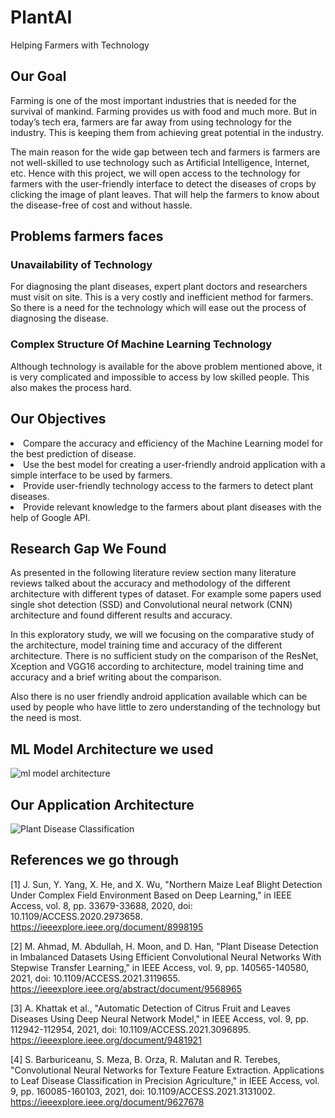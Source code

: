 # PlantAI
Helping Farmers with Technology

## Our Goal
Farming is one of the most important industries that is needed for the survival of mankind. Farming provides us with food and much more. But in today’s tech era, farmers are far away from using technology for the industry. This is keeping them from achieving great potential in the industry. 

The main reason for the wide gap between tech and farmers is farmers are not well-skilled to use technology such as Artificial Intelligence, Internet, etc.  Hence with this project, we will open access to the technology for farmers with the user-friendly interface to detect the diseases of crops by clicking the image of plant leaves. That will help the farmers to know about the disease-free of cost and without hassle. 

## Problems farmers faces
### Unavailability of Technology
For diagnosing the plant diseases, expert plant doctors and researchers must visit on site. This is a very costly and inefficient method for farmers. So there is a need for the technology which will ease out the process of diagnosing the disease.
### Complex Structure Of Machine Learning Technology
Although technology is available for the above problem mentioned above, it is very complicated and impossible to access by low skilled people. This also makes the process hard.

## Our Objectives
<li>Compare the accuracy and efficiency of the Machine Learning model for the best prediction of disease.</li>
<li>Use the best model for creating a user-friendly android application with a simple interface to be used by farmers.</li>
<li>Provide user-friendly technology access to the farmers to detect plant diseases.</li>
<li>Provide relevant knowledge to the farmers about plant diseases with the help of Google API.</li>

## Research Gap We Found
As presented in the following literature review section many literature reviews talked about the accuracy and methodology of the different architecture with different types of dataset. For example some papers used single shot detection (SSD) and Convolutional neural network (CNN) architecture and found different results and accuracy.

In this exploratory study, we will we focusing on the comparative study of the architecture, model training time and accuracy of the different architecture. There is no sufficient study on the comparison of the ResNet, Xception and VGG16 according to architecture, model training time and accuracy and a brief writing about the comparison. 

Also there is no user friendly android application available which can be used by people who have little to zero understanding of the technology but the need is most.

## ML Model Architecture we used
![ml model architecture](https://user-images.githubusercontent.com/54211377/164741277-11dae845-e546-4ec6-97b1-869f97c6b5e4.png)

## Our Application Architecture
![Plant Disease Classification](https://user-images.githubusercontent.com/54211377/164741412-9f77c9fd-2395-4cfa-b24a-6f0e43a02de4.png)

## References we go through
[1] J. Sun, Y. Yang, X. He, and X. Wu, "Northern Maize Leaf Blight Detection Under Complex Field Environment Based on Deep Learning," in IEEE Access, vol. 8, pp. 33679-33688, 2020, doi: 10.1109/ACCESS.2020.2973658.
https://ieeexplore.ieee.org/document/8998195

[2] M. Ahmad, M. Abdullah, H. Moon, and D. Han, "Plant Disease Detection in Imbalanced Datasets Using Efficient Convolutional Neural Networks With Stepwise Transfer Learning," in IEEE Access, vol. 9, pp. 140565-140580, 2021, doi: 10.1109/ACCESS.2021.3119655.
https://ieeexplore.ieee.org/abstract/document/9568965

[3] A. Khattak et al., "Automatic Detection of Citrus Fruit and Leaves Diseases Using Deep Neural Network Model," in IEEE Access, vol. 9, pp. 112942-112954, 2021, doi: 10.1109/ACCESS.2021.3096895.
https://ieeexplore.ieee.org/document/9481921

[4] S. Barburiceanu, S. Meza, B. Orza, R. Malutan and R. Terebes, "Convolutional Neural Networks for Texture Feature Extraction. Applications to Leaf Disease Classification in Precision Agriculture," in IEEE Access, vol. 9, pp. 160085-160103, 2021, doi: 10.1109/ACCESS.2021.3131002.
https://ieeexplore.ieee.org/document/9627678
